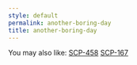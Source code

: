 ```yaml
---
style: default
permalink: another-boring-day
title: another-boring-day
---
```

You may also like:
[SCP-458](http://scp-wiki.net/scp-458)
[SCP-167](http://scp-wiki.net/scp-167)